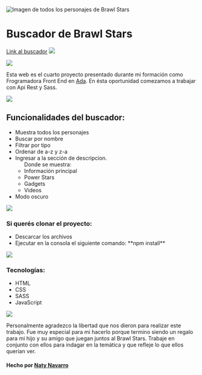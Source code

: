 <img src="https://s03.s3c.es/imag/_v0/770x420/d/1/0/BrawlStars.jpg" alt="Imagen de todos los personajes de Brawl Stars" whidth = "100%">

<h1>Buscador de Brawl Stars</h1>

<a href="https://nataliasoledadnavarro.github.io/Brawl-Stars/">Link al buscador</a> <img src="https://media0.giphy.com/media/J4TxHPk4BMjuo0UwbI/giphy.gif?cid=ecf05e472i2vx68mf51d75gj115drkm3a49pimy091p4y2ne&rid=giphy.gif&ct=s" whidth="30px"/>

<img src="https://media0.giphy.com/media/gLREPOkkRAGGCGNKbZ/giphy.gif?cid=ecf05e47eq5v1f29yzieccr39ruwx8dsgi2ijmrk0fbih3pu&rid=giphy.gif&ct=s" whidth = "100%">

<p>Esta web es el cuarto proyecto presentado durante mi formación como Frogramadora Front End en <a href="https://adaitw.org/">Ada</a>. En ésta oportunidad comezamos a trabajar con Api Rest y Sass.</p>

<img src="https://media0.giphy.com/media/gLREPOkkRAGGCGNKbZ/giphy.gif?cid=ecf05e47eq5v1f29yzieccr39ruwx8dsgi2ijmrk0fbih3pu&rid=giphy.gif&ct=s" whidth = "100%">

<h2>Funcionalidades del buscador:</h2>
<ul>
    <li>Muestra todos los personajes</li>
    <li>Buscar por nombre</li>
    <li>Filtrar por tipo</li>
    <li>Ordenar de a-z y z-a</li>
    <li>Ingresar a la sección de descripcion.
        <ul>Donde se muestra:
            <li>Información principal</li>
            <li>Power Stars</li>
            <li>Gadgets</li>
            <li>Videos</li>
        </ul>
    </li>
    <li>Modo oscuro</li>
</ul>

<img src="https://media0.giphy.com/media/gLREPOkkRAGGCGNKbZ/giphy.gif?cid=ecf05e47eq5v1f29yzieccr39ruwx8dsgi2ijmrk0fbih3pu&rid=giphy.gif&ct=s" whidth = "100%">

<h3>Si querés clonar el proyecto:</h3>
    <ul>
        <li>Descarcar los archivos</li>
        <li>Ejecutar en la consola el siguiente comando: **npm install**</li>
    </ul>

<img src="https://media0.giphy.com/media/gLREPOkkRAGGCGNKbZ/giphy.gif?cid=ecf05e47eq5v1f29yzieccr39ruwx8dsgi2ijmrk0fbih3pu&rid=giphy.gif&ct=s" whidth = "100%">

<h3>Tecnologías:</h3>
    <ul>
        <li>HTML</li>
        <li>CSS</li>
        <li>SASS</li>
        <li>JavaScript</li>
    </ul>

<img src="https://media0.giphy.com/media/gLREPOkkRAGGCGNKbZ/giphy.gif?cid=ecf05e47eq5v1f29yzieccr39ruwx8dsgi2ijmrk0fbih3pu&rid=giphy.gif&ct=s" whidth = "100%">

<P>Personalmente agradezco la libertad que nos dieron para realizar este trabajo. Fue muy especial para mi hacerlo porque termino siendo un regalo para mi hijo y su amigo que juegan juntos al Brawl Stars. Trabaje en conjunto con ellos para indagar en la temática y que refleje lo que ellos querian ver.</P>

#### Hecho por [Naty Navarro](https://www.linkedin.com/in/nataliasoledadnavarro/)